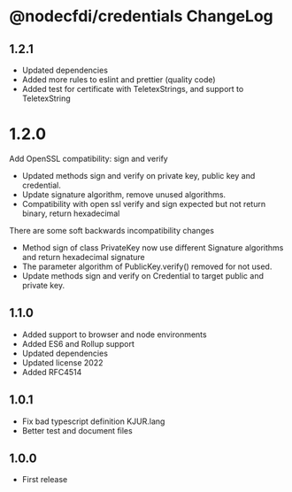 # @nodecfdi/credentials ChangeLog

## 1.2.1
- Updated dependencies
- Added more rules to eslint and prettier (quality code)
- Added test for certificate with TeletexStrings, and support to TeletexString

# 1.2.0
Add OpenSSL compatibility: sign and verify

- Updated methods sign and verify on private key, public key and credential.
- Update signature algorithm, remove unused algorithms.
- Compatibility with open ssl verify and sign expected but not return binary, return hexadecimal 

There are some soft backwards incompatibility changes
- Method sign of class PrivateKey now use different Signature algorithms and return hexadecimal signature
- The parameter algorithm of PublicKey.verify() removed for not used.
- Update methods sign and verify on Credential to target public and private key.

## 1.1.0

- Added support to browser and node environments
- Added ES6 and Rollup support
- Updated dependencies
- Updated license 2022
- Added RFC4514

## 1.0.1

- Fix bad typescript definition KJUR.lang
- Better test and document files

## 1.0.0

- First release

